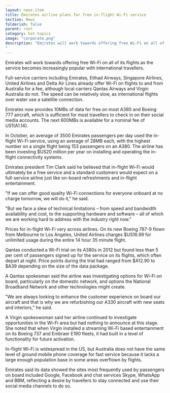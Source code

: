 ```yaml
---
layout: news-item
title: Emirates airline plans for free in-flight Wi-Fi service
section: News
folderish: false
parent: root
category: hot-topics
image: "corporate.png"
description: "Emirates will work towards offering free Wi-Fi on all of its flights as the service becomes increasingly popular with international travellers.
"
---
```


Emirates will work towards offering free Wi-Fi on all of its flights as the service becomes increasingly popular with international travellers.

Full-service carriers including Emirates, Etihad Airways, Singapore Airlines, United Airlines and Delta Air Lines already offer Wi-Fi on flights to and from Australia for a fee, although local carriers Qantas Airways and Virgin Australia do not. The speed can be relatively slow, as international flights over water use a satellite connection.

Emirates now provides 10MBs of data for free on most A380 and Boeing 777 aircraft, which is sufficient for most travellers to check in on their social media accounts. The next 600MBs is available for a nominal fee of $US1 ($A1.14).

In October, an average of 3500 Emirates passengers per day used the in-flight Wi-Fi service, using an average of 28MB each, with the highest number on a single flight being 153 passengers on an A380. The airline has been investing $US20 million per year on installing and operating the in-flight connectivity systems.

Emirates president Tim Clark said he believed that in-flight Wi-Fi would ultimately be a free service and a standard customers would expect on a full-service airline just like on-board refreshments and in-flight entertainment.

"If we can offer good quality Wi-Fi connections for everyone onboard at no charge tomorrow, we will do it," he said.

"But we face a slew of technical limitations – from speed and bandwidth availability and cost, to the supporting hardware and software – all of which we are working hard to address with the industry right now."

Prices for in-flight Wi-Fi vary across airlines. On its new Boeing 787-9 flown from Melbourne to Los Angeles, United Airlines charges $US16.99 for unlimited usage during the entire 14 hour 35 minute flight.

Qantas conducted a Wi-Fi trial on its A380s in 2012 but found less than 5 per cent of passengers signed up for the service on its flights, which often depart at night. Price points during the trial had ranged from $A12.90 to $A39 depending on the size of the data package.

A Qantas spokesman said the airline was investigating options for Wi-Fi on board, particularly on the domestic network, and options the National Broadband Network and other technologies might create.

"We are always looking to enhance the customer experience on board our aircraft and that is why we are refurbishing our A330 aircraft with new seats and interiors," he said.

A Virgin spokeswoman said her airline continued to investigate opportunities in the Wi-Fi area but had nothing to announce at this stage. She noted that when Virgin installed a streaming Wi-Fi based entertainment on its Boeing 737 and Embraer E190 fleets, it had built in a level of functionality for future activation.

In-flight Wi-Fi is widespread in the US, but Australia does not have the same level of ground mobile phone coverage for fast service because it lacks a large enough population base in some areas overflown by flights.

Emirates said its data showed the sites most frequently used by passengers on board included Google, Facebook and chat services Skype, WhatsApp and BBM, reflecting a desire by travellers to stay connected and use their social media channels to do so.